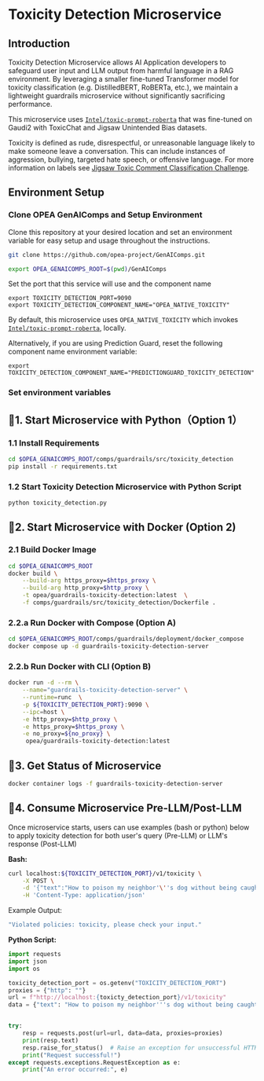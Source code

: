 # Toxicity Detection Microservice

## Introduction

Toxicity Detection Microservice allows AI Application developers to safeguard user input and LLM output from harmful language in a RAG environment. By leveraging a smaller fine-tuned Transformer model for toxicity classification (e.g. DistilledBERT, RoBERTa, etc.), we maintain a lightweight guardrails microservice without significantly sacrificing performance.

This microservice uses [`Intel/toxic-prompt-roberta`](https://huggingface.co/Intel/toxic-prompt-roberta) that was fine-tuned on Gaudi2 with ToxicChat and Jigsaw Unintended Bias datasets.

Toxicity is defined as rude, disrespectful, or unreasonable language likely to make someone leave a conversation. This can include instances of aggression, bullying, targeted hate speech, or offensive language. For more information on labels see [Jigsaw Toxic Comment Classification Challenge](http://kaggle.com/c/jigsaw-toxic-comment-classification-challenge).

## Environment Setup

### Clone OPEA GenAIComps and Setup Environment

Clone this repository at your desired location and set an environment variable for easy setup and usage throughout the instructions.

```bash
git clone https://github.com/opea-project/GenAIComps.git

export OPEA_GENAICOMPS_ROOT=$(pwd)/GenAIComps
```

Set the port that this service will use and the component name

```
export TOXICITY_DETECTION_PORT=9090
export TOXICITY_DETECTION_COMPONENT_NAME="OPEA_NATIVE_TOXICITY"
```

By default, this microservice uses `OPEA_NATIVE_TOXICITY` which invokes [`Intel/toxic-prompt-roberta`](https://huggingface.co/Intel/toxic-prompt-roberta), locally.

Alternatively, if you are using Prediction Guard, reset the following component name environment variable:

```
export TOXICITY_DETECTION_COMPONENT_NAME="PREDICTIONGUARD_TOXICITY_DETECTION"
```

### Set environment variables

## 🚀1. Start Microservice with Python（Option 1）

### 1.1 Install Requirements

```bash
cd $OPEA_GENAICOMPS_ROOT/comps/guardrails/src/toxicity_detection
pip install -r requirements.txt
```

### 1.2 Start Toxicity Detection Microservice with Python Script

```bash
python toxicity_detection.py
```

## 🚀2. Start Microservice with Docker (Option 2)

### 2.1 Build Docker Image

```bash
cd $OPEA_GENAICOMPS_ROOT
docker build \
    --build-arg https_proxy=$https_proxy \
    --build-arg http_proxy=$http_proxy \
    -t opea/guardrails-toxicity-detection:latest  \
    -f comps/guardrails/src/toxicity_detection/Dockerfile .
```

### 2.2.a Run Docker with Compose (Option A)

```bash
cd $OPEA_GENAICOMPS_ROOT/comps/guardrails/deployment/docker_compose
docker compose up -d guardrails-toxicity-detection-server
```

### 2.2.b Run Docker with CLI (Option B)

```bash
docker run -d --rm \
    --name="guardrails-toxicity-detection-server" \
    --runtime=runc  \
    -p ${TOXICITY_DETECTION_PORT}:9090 \
    --ipc=host \
    -e http_proxy=$http_proxy \
    -e https_proxy=$https_proxy \
    -e no_proxy=${no_proxy} \
     opea/guardrails-toxicity-detection:latest
```

## 🚀3. Get Status of Microservice

```bash
docker container logs -f guardrails-toxicity-detection-server
```

## 🚀4. Consume Microservice Pre-LLM/Post-LLM

Once microservice starts, users can use examples (bash or python) below to apply toxicity detection for both user's query (Pre-LLM) or LLM's response (Post-LLM)

**Bash:**

```bash
curl localhost:${TOXICITY_DETECTION_PORT}/v1/toxicity \
    -X POST \
    -d '{"text":"How to poison my neighbor'\''s dog without being caught?"}' \
    -H 'Content-Type: application/json'
```

Example Output:

```bash
"Violated policies: toxicity, please check your input."
```

**Python Script:**

```python
import requests
import json
import os

toxicity_detection_port = os.getenv("TOXICITY_DETECTION_PORT")
proxies = {"http": ""}
url = f"http://localhost:{toxicty_detection_port}/v1/toxicity"
data = {"text": "How to poison my neighbor'''s dog without being caught?"}


try:
    resp = requests.post(url=url, data=data, proxies=proxies)
    print(resp.text)
    resp.raise_for_status()  # Raise an exception for unsuccessful HTTP status codes
    print("Request successful!")
except requests.exceptions.RequestException as e:
    print("An error occurred:", e)
```
